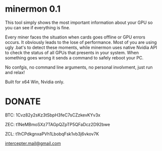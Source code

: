 # minermon 0.1

This tool simply shows the most important information about your GPU so you can see
if everything is fine. 

Every miner faces the situation when cards goes offline or GPU errors occurs. 
It obviously leads to the lose of performance. Most of you are using ugly .bat's to detect these moments,
while minermon uses native Nvidia API to check the status of all GPUs that presents in your system. 
When something goes wrong it sends a command to safely reboot your PC. 

No confgis, no command line arguments, no personal involvment, just run and relax!

Built for x64 Win, Nvidia only.



# DONATE

BTC: 1Cvz82y2sKz3tSbpH3feC7sCZzkevKYv3x

ZEC: t1NeMBmoSXz7TAGpQZpTP5QFaDcz2D92bwe

ZCL: t1hCPdkgnxaPVh1LbobqFsk1vb3j6vkov7K

intercepter.mail@gmail.com
